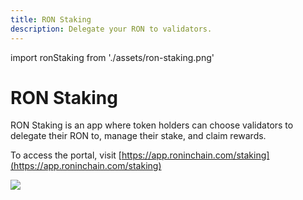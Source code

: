 ```yaml
---
title: RON Staking
description: Delegate your RON to validators.
---
```


import ronStaking from './assets/ron-staking.png'

# RON Staking
RON Staking is an app where token holders can choose validators to delegate their RON to, manage their stake, and claim rewards.

To access the portal, visit [https://app.roninchain.com/staking](https://app.roninchain.com/staking)

<img src={ronStaking} width={1440} />
